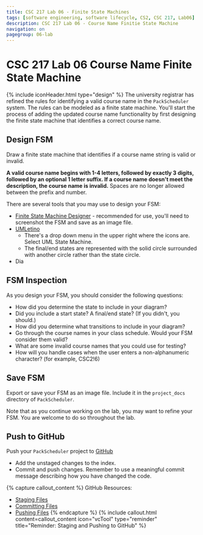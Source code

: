 ```yaml
---
title: CSC 217 Lab 06 - Finite State Machines
tags: [software engineering, software lifecycle, CS2, CSC 217, Lab06]
description: CSC 217 Lab 06 - Course Name Finitie State Machine
navigation: on
pagegroup: 06-lab
---
```


# CSC 217 Lab 06 Course Name Finite State Machine
{% include iconHeader.html type="design" %}
The university registrar has refined the rules for identifying a valid course name in the `PackScheduler` system.  The rules can be modeled as a finite state machine.  You'll start the process of adding the updated course name functionality by first designing the finite state machine that identifies a correct course name.


## Design FSM
Draw a finite state machine that identifies if a course name string is valid or invalid.  

**A valid course name begins with 1-4 letters, followed by exactly 3 digits, followed by an optional 1 letter suffix.  If a course name doesn't meet the description, the course name is invalid.**  Spaces are no longer allowed between the prefix and number.

There are several tools that you may use to design your FSM:

  * [Finite State Machine Designer](http://madebyevan.com/fsm/) - recommended for use, you'll need to screenshot the FSM and save as an image file.
  * [UMLetino](http://www.umlet.com/umletino/umletino.html)
     * There's a drop down menu in the upper right where the icons are.  Select UML State Machine.  
     * The final/end states are represented with the solid circle surrounded with another circle rather than the state circle.
  * Dia
  

## FSM Inspection
As you design your FSM, you should consider the following questions:

  * How did you determine the state to include in your diagram?
  * Did you include a start state?  A final/end state?  (If you didn't, you should.)
  * How did you determine what transitions to include in your diagram?
  * Go through the course names in your class schedule.  Would your FSM consider them valid?
  * What are some invalid course names that you could use for testing?
  * How will you handle cases when the user enters a non-alphanumeric character?  (for example, CSC2!6)
  

## Save FSM
Export or save your FSM as an image file.  Include it in the `project_docs` directory of `PackScheduler`.

Note that as you continue working on the lab, you may want to refine your FSM.  You are welcome to do so throughout the lab.


## Push to GitHub
Push your `PackScheduler` project to [GitHub](https://github.ncsu.edu)

  * Add the unstaged changes to the index.
  * Commit and push changes.  Remember to use a meaningful commit message describing how you have changed the code.  

{% capture callout_content %}
GitHub Resources:

  * [Staging Files](https://pages.github.ncsu.edu/engr-csc-software-development/practices-tools/git/git-staging)
  * [Committing Files](https://pages.github.ncsu.edu/engr-csc-software-development/practices-tools/git/git-commit)
  * [Pushing Files](https://pages.github.ncsu.edu/engr-csc-software-development/practices-tools/git/git-push)
{% endcapture %}
{% include callout.html content=callout_content icon="vcTool" type="reminder" title="Reminder: Staging and Pushing to GitHub" %}
